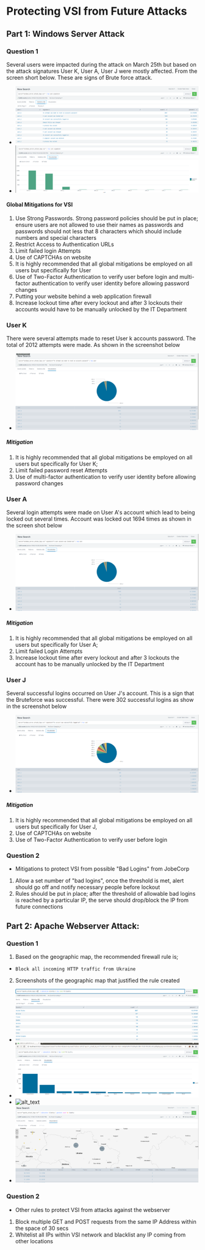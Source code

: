 # Protecting VSI from Future Attacks
## Part 1: Windows Server Attack

### Question 1
Several users were impacted during the attack on March 25th but based on the attack signatures User K, User A, User J were mostly affected. From the screen short below. These are signs of Brute force attack.
- ![alt_text](HW19/image01.png)
- ![alt_text](HW19/image1.png)
#### Global Mitigations for VSI
1. Use Strong Passwords. Strong password policies should be put in place; ensure users are not allowed to use their names as passwords and passwords should not less that 8 characters which should include numbers and special characters
2. Restrict Access to Authentication URLs
3. Limit failed login Attempts 
4. Use of CAPTCHAs on website
5. It is highly recommended that all global mitigations be employed on all users but specifically for User
6. Use of Two-Factor Authentication to verify user before login and multi-factor authentication to verify user identity before allowing password changes
7. Putting your website behind a web application firewall
8. Increase lockout time after every lockout and after 3 lockouts their accounts would have to be manually unlocked by the IT Department

### User K
There were several attempts made to reset User k accounts password. The total of 2012 attempts were made. As shown in the screenshot below
- ![alt_text](HW19/image5.png)
##### Mitigation
1. It is highly recommended that all global mitigations be employed on all users but specifically for User K;
2. Limit failed password reset Attempts 
3. Use of multi-factor authentication to verify user identity before allowing password changes

### User A
Several login attempts were made on User A's account which lead to being locked out several times. Account was locked out 1694 times as shown in the screen shot below
- ![alt_text](HW19/image6.png)
##### Mitigation
1. It is highly recommended that all global mitigations be employed on all users but specifically for User A; 
2. Limit failed Login Attempts 
3. Increase lockout time after every lockout and after 3 lockouts the account has to be manually unlocked by the IT Department

### User J
Several successful logins occurred on User J's account. This is a sign that the Bruteforce was successful. There were 302 successful logins as show in the screenshot below
- ![alt_text](HW19/image7.png)
##### Mitigation 
1. It is highly recommended that all global mitigations be employed on all users but specifically for User J, 
2. Use of CAPTCHAs on website 
3. Use of Two-Factor Authentication to verify user before login

### Question 2
* Mitigations to protect VSI from possible "Bad Logins" from JobeCorp
1. Allow a set number of "bad logins", once the threshold is met, alert should go off and notify necessary people before lockout
2. Rules should be put in place; after the threshold of allowable bad logins is reached by a particular IP, the serve should drop/block the IP from future connections

## Part 2: Apache Webserver Attack:

### Question 1
1. Based on the geographic map, the recommended firewall rule is;
* `Block all incoming HTTP traffic from Ukraine`
2. Screenshots of the geographic map that justified the rule created
- ![alt_text](HW19/image2.png)
- ![alt_text](HW19/image3.png)
- ![alt_text](HW19/image4.png)
- ![alt_text](HW19/image8.png)

### Question 2
* Other rules to protect VSI from attacks against the webserver
1. Block multiple GET and POST requests from the same IP Address within the space of 30 secs
2. Whitelist all IPs within VSI network and blacklist any IP coming from other locations

